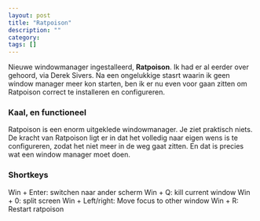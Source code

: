 ```yaml
---
layout: post
title: "Ratpoison"
description: ""
category: 
tags: []
---
```


Nieuwe windowmanager ingestalleerd, **Ratpoison**. Ik had er al eerder over gehoord, via Derek Sivers. Na een ongelukkige stasrt waarin ik geen window manager meer kon starten, ben ik er nu even voor gaan zitten om Ratpoison correct te installeren en configureren.

### Kaal, en functioneel
Ratpoison is een enorm uitgeklede windowmanager. Je ziet praktisch niets. De kracht van Ratpoison ligt er in dat het volledig naar eigen wens is te configureren, zodat het niet meer in de weg gaat zitten. En dat is precies wat een window manager moet doen.

### Shortkeys 
Win + Enter: switchen naar ander scherm
Win + Q: kill current window
Win + 0: split screen
Win + Left/right: Move focus to other window 
Win + R: Restart ratpoison

